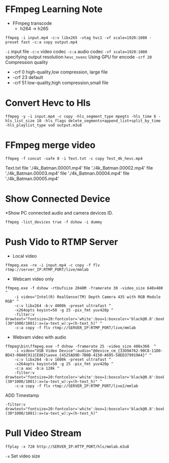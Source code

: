 # FFmpeg Learning Note
* FFmpeg transcode
    * h264 -> h265
```
ffmpeg -i input.mp4 -c:v libx265 -vtag hvc1 -vf scale=1920:1080 -preset fast -c:a copy output.mp4
```
```-i``` input file
```-c:v``` video codec
```-c:a``` audio codec
```-vf scale=1920:1080``` specifying output resolution
```hevc_nvenc``` Using GPU for encode
```-crf 20``` Compression quality
* -crf 0 high-quality,low compression, large file
* -crf 23 default
* -crf 51 low-quality,high compression,small file

# Convert Hevc to Hls
```
ffmpeg -y -i input.mp4 -c copy -hls_segment_type mpegts -hls_time 6 -hls_list_size 10 -hls_flags delete_segments+append_list+split_by_time -hls_playlist_type vod output.m3u8
```


# FFmpeg merge video
```
ffmpeg -f concat -safe 0 -i Text.txt -c copy Test_4k_hevc.mp4
```

Text.txt
file './4k_Batman.00001.mp4'
file './4k_Batman.00002.mp4'
file './4k_Batman.00003.mp4'
file './4k_Batman.00004.mp4'
file './4k_Batman.00005.mp4'

# Show Connected Device
*Show PC connected audio and camera devices ID.
``` 
ffmpeg -list_devices true -f dshow -i dummy
```

# Push Vido to RTMP Server
* Local video
```
ffmpeg.exe -re -i input.mp4 -c copy -f flv rtmp://server_IP:RTMP_PORT/live/mmlab
```
* Webcam video only
```
ffmpeg.exe -f dshow -rtbufsize 2048M -framerate 30 -video_size 640x480 ^
    -i video="Intel(R) RealSense(TM) Depth Camera 435 with RGB Module RGB" ^
    -c:v libx264 -b:v 4000k -preset ultrafast ^
    -x264opts keyint=50 -g 25 -pix_fmt yuv420p ^
    -filter:v drawtext="fontsize=20:fontcolor='white':box=1:boxcolor='black@0.8':boxborderw=5:timecode='00\:00\:00;00':timecode_rate=(30*1000/1001):x=(w-text_w):y=(h-text_h)" ^
    -c:a copy -f flv rtmp://SERVER_IP:RTMP_PORT/live/mmlab
```
  
* Webvam video with audio
```
ffmpeg\bin\ffmpeg.exe -f dshow -framerate 25 -video_size 480x360  ^ 
    -i video="USB Video Device":audio="@device_cm_{33D9A762-90C8-11D0-BD43-00A0C911CE86}\wave_{4525AD9D-7B8B-4150-A695-58ED379919A4}" ^
    -c:v libx264 -b:v 1600k -preset ultrafast ^
    -x264opts keyint=50 -g 25 -pix_fmt yuv420p ^
    -c:a aac -b:a 128k ^
    -filter:v drawtext="fontsize=20:fontcolor='white':box=1:boxcolor='black@0.8':boxborderw=5:timecode='00\:00\:00;00':timecode_rate=(30*1000/1001):x=(w-text_w):y=(h-text_h)" ^
    -c:a copy -f flv rtmp://SERVER_IP:RTMP_PORT/live2/mmlab
```

ADD Timestamp
``` 
-filter:v drawtext="fontsize=20:fontcolor='white':box=1:boxcolor='black@0.8':boxborderw=5:timecode='00\:00\:00;00':timecode_rate=(30*1000/1001):x=(w-text_w):y=(h-text_h)"
```  

# Pull Video Stream
```
ffplay -x 720 http://SERVER_IP:HTTP_PORT/hls/mmlab.m3u8
```

```-x``` Set video size